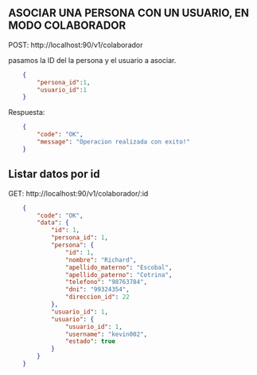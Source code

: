 ## ASOCIAR UNA PERSONA CON UN USUARIO, EN MODO COLABORADOR

POST: http://localhost:90/v1/colaborador

pasamos la ID del la persona y el usuario a asociar.
```json
    {
        "persona_id":1,
        "usuario_id":1
    }
```
Respuesta:
```json
    {        
        "code": "OK",
        "message": "Operacion realizada con exito!"        
    }    
```

## Listar datos por id
GET: http://localhost:90/v1/colaborador/:id

```json
    {
        "code": "OK",
        "data": {
            "id": 1,
            "persona_id": 1,
            "persona": {
                "id": 1,
                "nombre": "Richard",
                "apellido_materno": "Escobal",
                "apellido_paterno": "Cotrina",
                "telefono": "98763784",
                "dni": "99324354",
                "direccion_id": 22
            },
            "usuario_id": 1,
            "usuario": {
                "usuario_id": 1,
                "username": "kevin002",
                "estado": true
            }
        }
    }
```